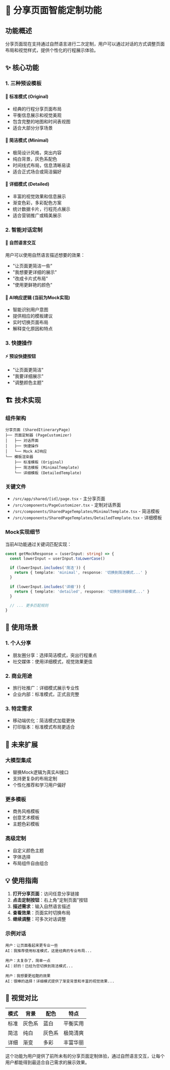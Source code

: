 # 🎨 分享页面智能定制功能

## 功能概述

分享页面现在支持通过自然语言进行二次定制，用户可以通过对话的方式调整页面布局和视觉样式，提供个性化的行程展示体验。

## ✨ 核心功能

### 1. 三种预设模板

#### 🔹 **标准模式** (Original)
- 经典的行程分享页面布局
- 平衡信息展示和视觉美观
- 包含完整的地图和时间表视图
- 适合大部分分享场景

#### 🔹 **简洁模式** (Minimal)
- 极简设计风格，突出内容
- 纯白背景，灰色系配色
- 时间线式布局，信息清晰易读
- 适合正式场合或简洁偏好

#### 🔹 **详细模式** (Detailed)
- 丰富的视觉效果和信息展示
- 渐变色彩，多彩配色方案
- 统计数据卡片，行程亮点展示
- 适合营销推广或精美展示

### 2. 智能对话定制

#### 📝 **自然语言交互**
用户可以使用自然语言描述想要的效果：
- "让页面更简洁一些"
- "我想要更详细的展示" 
- "改成卡片式布局"
- "使用更鲜艳的颜色"

#### 🤖 **AI响应逻辑** (当前为Mock实现)
- 智能识别用户意图
- 提供相应的模板建议
- 实时切换页面布局
- 解释变化原因和特点

### 3. 快捷操作

#### ⚡ **预设快捷按钮**
- "让页面更简洁"
- "我要详细展示" 
- "调整颜色主题"

## 🏗️ 技术实现

### 组件架构

```
分享页面 (SharedItineraryPage)
├── 页面定制器 (PageCustomizer)
│   ├── 对话界面
│   ├── 快捷操作
│   └── Mock AI响应
└── 模板渲染器
    ├── 标准模板 (Original)
    ├── 简洁模板 (MinimalTemplate)
    └── 详细模板 (DetailedTemplate)
```

### 关键文件

- `/src/app/shared/[id]/page.tsx` - 主分享页面
- `/src/components/PageCustomizer.tsx` - 定制对话界面
- `/src/components/SharedPageTemplates/MinimalTemplate.tsx` - 简洁模板
- `/src/components/SharedPageTemplates/DetailedTemplate.tsx` - 详细模板

### Mock实现细节

当前AI功能通过关键词匹配实现：

```typescript
const getMockResponse = (userInput: string) => {
  const lowerInput = userInput.toLowerCase()
  
  if (lowerInput.includes('简洁')) {
    return { template: 'minimal', response: '切换到简洁模式...' }
  }
  
  if (lowerInput.includes('详细')) {
    return { template: 'detailed', response: '切换到详细模式...' }
  }
  
  // ... 更多匹配规则
}
```

## 🎯 使用场景

### 1. 个人分享
- 朋友圈分享：选择简洁模式，突出行程重点
- 社交媒体：使用详细模式，视觉效果更佳

### 2. 商业用途
- 旅行社推广：详细模式展示专业性
- 企业内部：标准模式，正式且完整

### 3. 特定需求
- 移动端优化：简洁模式加载更快
- 打印版本：标准模式布局更适合

## 🚀 未来扩展

### 大模型集成
- 替换Mock逻辑为真实AI接口
- 支持更复杂的布局定制
- 个性化推荐和学习用户偏好

### 更多模板
- 商务风格模板
- 创意艺术模板
- 主题色彩模板

### 高级定制
- 自定义颜色主题
- 字体选择
- 布局组件自由组合

## 💡 使用指南

1. **打开分享页面**：访问任意分享链接
2. **点击定制按钮**：右上角"定制页面"按钮
3. **描述需求**：输入自然语言描述
4. **查看效果**：页面实时切换布局
5. **继续调整**：可多次对话调整

### 示例对话

```
用户：让页面看起来更专业一些
AI：我推荐使用标准模式，这是经典的专业布局...

用户：太复杂了，简单一点
AI：好的！已经为您切换到简洁模式...

用户：我想要更炫酷的效果
AI：很棒的选择！详细模式提供了渐变背景和丰富的视觉效果...
```

## 🎨 视觉对比

| 模式 | 背景 | 配色 | 特点 |
|------|------|------|------|
| 标准 | 灰色系 | 蓝白 | 平衡实用 |
| 简洁 | 纯白 | 灰色系 | 极简清爽 |
| 详细 | 渐变 | 多彩 | 丰富华丽 |

这个功能为用户提供了前所未有的分享页面定制体验，通过自然语言交互，让每个用户都能得到最适合自己需求的展示效果。